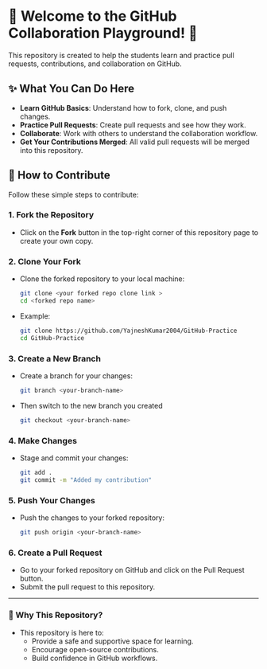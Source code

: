 # 🎉 Welcome to the GitHub Collaboration Playground! 🎉

This repository is created to help the students learn and practice pull requests, contributions, and collaboration on GitHub.

## ✨ What You Can Do Here
- **Learn GitHub Basics**: Understand how to fork, clone, and push changes.
- **Practice Pull Requests**: Create pull requests and see how they work.
- **Collaborate**: Work with others to understand the collaboration workflow.
- **Get Your Contributions Merged**: All valid pull requests will be merged into this repository.

## 🚀 How to Contribute
Follow these simple steps to contribute:

### 1. Fork the Repository
- Click on the **Fork** button in the top-right corner of this repository page to create your own copy.

### 2. Clone Your Fork
- Clone the forked repository to your local machine:
  ```bash
  git clone <your forked repo clone link >
  cd <forked repo name> 

- Example:
  ```bash
  git clone https://github.com/YajneshKumar2004/GitHub-Practice
  cd GitHub-Practice

### 3. Create a New Branch
- Create a branch for your changes:
  ```bash
  git branch <your-branch-name>

- Then switch to the new branch you created
  ```bash
  git checkout <your-branch-name>

### 4. Make Changes
- Stage and commit your changes:
   ```bash
   git add .
   git commit -m "Added my contribution"

### 5. Push Your Changes
- Push the changes to your forked repository:
  ```bash
  git push origin <your-branch-name>

### 6. Create a Pull Request
- Go to your forked repository on GitHub and click on the Pull Request button.
- Submit the pull request to this repository.

--- 

### 🤝 Why This Repository?
- This repository is here to:
  - Provide a safe and supportive space for learning.
  - Encourage open-source contributions.
  - Build confidence in GitHub workflows.
